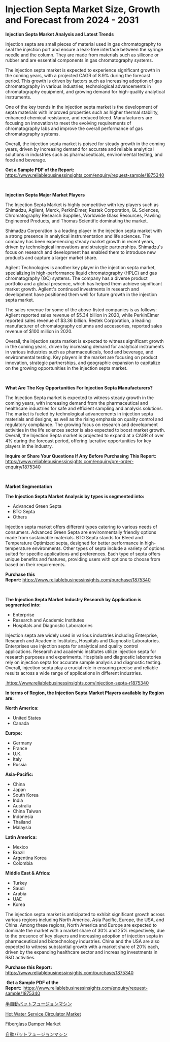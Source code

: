 <p><h1>Injection Septa Market Size, Growth and Forecast from 2024 - 2031</h1></p><p><strong>Injection Septa Market Analysis and Latest Trends</strong></p>
<p><p>Injection septa are small pieces of material used in gas chromatography to seal the injection port and ensure a leak-free interface between the syringe needle and the column. They are made from materials such as silicone or rubber and are essential components in gas chromatography systems.</p><p>The injection septa market is expected to experience significant growth in the coming years, with a projected CAGR of 8.9% during the forecast period. This growth is driven by factors such as increasing adoption of gas chromatography in various industries, technological advancements in chromatography equipment, and growing demand for high-quality analytical instruments.</p><p>One of the key trends in the injection septa market is the development of septa materials with improved properties such as higher thermal stability, enhanced chemical resistance, and reduced bleed. Manufacturers are focusing on innovation to meet the evolving requirements of chromatography labs and improve the overall performance of gas chromatography systems.</p><p>Overall, the injection septa market is poised for steady growth in the coming years, driven by increasing demand for accurate and reliable analytical solutions in industries such as pharmaceuticals, environmental testing, and food and beverage.</p></p>
<p><strong>Get a Sample PDF of the Report:&nbsp;</strong> <a href="https://www.reliablebusinessinsights.com/enquiry/request-sample/1875340">https://www.reliablebusinessinsights.com/enquiry/request-sample/1875340</a></p>
<p>&nbsp;</p>
<p><strong>Injection Septa Major Market Players</strong></p>
<p><p>The Injection Septa Market is highly competitive with key players such as Shimadzu, Agilent, Merck, PerkinElmer, Restek Corporation, GL Sciences, Chromatography Research Supplies, Worldwide Glass Resources, Pawling Engineered Products, and Thomas Scientific dominating the market.</p><p>Shimadzu Corporation is a leading player in the injection septa market with a strong presence in analytical instrumentation and life sciences. The company has been experiencing steady market growth in recent years, driven by technological innovations and strategic partnerships. Shimadzu's focus on research and development has enabled them to introduce new products and capture a larger market share.</p><p>Agilent Technologies is another key player in the injection septa market, specializing in high-performance liquid chromatography (HPLC) and gas chromatography (GC) systems. The company has a diverse product portfolio and a global presence, which has helped them achieve significant market growth. Agilent's continued investments in research and development have positioned them well for future growth in the injection septa market.</p><p>The sales revenue for some of the above-listed companies is as follows: Agilent reported sales revenue of $5.34 billion in 2020, while PerkinElmer reported sales revenue of $3.36 billion. Restek Corporation, a leading manufacturer of chromatography columns and accessories, reported sales revenue of $100 million in 2020.</p><p>Overall, the injection septa market is expected to witness significant growth in the coming years, driven by increasing demand for analytical instruments in various industries such as pharmaceuticals, food and beverage, and environmental testing. Key players in the market are focusing on product innovation, strategic partnerships, and geographic expansion to capitalize on the growing opportunities in the injection septa market.</p></p>
<p>&nbsp;</p>
<p><strong>What Are The Key Opportunities For Injection Septa Manufacturers?</strong></p>
<p><p>The Injection Septa market is expected to witness steady growth in the coming years, with increasing demand from the pharmaceutical and healthcare industries for safe and efficient sampling and analysis solutions. The market is fueled by technological advancements in injection septa materials and designs, as well as the rising emphasis on quality control and regulatory compliance. The growing focus on research and development activities in the life sciences sector is also expected to boost market growth. Overall, the Injection Septa market is projected to expand at a CAGR of over 4% during the forecast period, offering lucrative opportunities for key players in the industry.</p></p>
<p><strong>Inquire or Share Your Questions If Any Before Purchasing This Report:</strong> <a href="https://www.reliablebusinessinsights.com/enquiry/pre-order-enquiry/1875340">https://www.reliablebusinessinsights.com/enquiry/pre-order-enquiry/1875340</a></p>
<p>&nbsp;</p>
<p><strong>Market Segmentation</strong></p>
<p><strong>The Injection Septa Market Analysis by types is segmented into:</strong></p>
<p><ul><li>Advanced Green Septa</li><li>BTO Septa</li><li>Others</li></ul></p>
<p><p>Injection septa market offers different types catering to various needs of consumers. Advanced Green Septa are environmentally friendly options made from sustainable materials. BTO Septa stands for Bleed and Temperature Optimized septa, designed for better performance in high-temperature environments. Other types of septa include a variety of options suited for specific applications and preferences. Each type of septa offers unique benefits and features, providing users with options to choose from based on their requirements.</p></p>
<p><strong>Purchase this Report:&nbsp;</strong><a href="https://www.reliablebusinessinsights.com/purchase/1875340">https://www.reliablebusinessinsights.com/purchase/1875340</a></p>
<p>&nbsp;</p>
<p><strong>The Injection Septa Market Industry Research by Application is segmented into:</strong></p>
<p><ul><li>Enterprise</li><li>Research and Academic Institutes</li><li>Hospitals and Diagnostic Laboratories</li></ul></p>
<p><p>Injection septa are widely used in various industries including Enterprise, Research and Academic Institutes, Hospitals and Diagnostic Laboratories. Enterprises use injection septa for analytical and quality control applications. Research and academic institutes utilize injection septa for research purposes and experiments. Hospitals and diagnostic laboratories rely on injection septa for accurate sample analysis and diagnostic testing. Overall, injection septa play a crucial role in ensuring precise and reliable results across a wide range of applications in different industries.</p></p>
<p><a href="https://www.reliablebusinessinsights.com/injection-septa-r1875340">&nbsp;https://www.reliablebusinessinsights.com/injection-septa-r1875340</a></p>
<p><strong>In terms of Region, the Injection Septa Market Players available by Region are:</strong></p>
<p>
    <p> <strong> North America: </strong>
        <ul>
            <li>United States</li>
            <li>Canada</li>
        </ul>
        </p> 
    <p> <strong> Europe: </strong>
        <ul>
            <li>Germany</li>
            <li>France</li>
            <li>U.K.</li>
            <li>Italy</li>
            <li>Russia</li>
        </ul>
        </p> 
    <p> <strong> Asia-Pacific: </strong>
        <ul>
            <li>China</li>
            <li>Japan</li>
            <li>South Korea</li>
            <li>India</li>
            <li>Australia</li>
            <li>China Taiwan</li>
            <li>Indonesia</li>
            <li>Thailand</li>
            <li>Malaysia</li>
        </ul>
        </p> 
    <p> <strong> Latin America: </strong>
        <ul>
            <li>Mexico</li>
            <li>Brazil</li>
            <li>Argentina Korea</li>
            <li>Colombia</li>
        </ul>
        </p> 
    <p> <strong> Middle East & Africa: </strong>
        <ul>
            <li>Turkey</li>
            <li>Saudi</li>
            <li>Arabia</li>
            <li>UAE</li>
            <li>Korea</li>
        </ul>
    </p>
    </p>
<p><p>The injection septa market is anticipated to exhibit significant growth across various regions including North America, Asia Pacific, Europe, the USA, and China. Among these regions, North America and Europe are expected to dominate the market with a market share of 30% and 25% respectively, due to the presence of key players and increasing adoption of injection septa in pharmaceutical and biotechnology industries. China and the USA are also expected to witness substantial growth with a market share of 20% each, driven by the expanding healthcare sector and increasing investments in R&D activities.</p></p>
<p><strong>Purchase this Report: </strong><a href="https://www.reliablebusinessinsights.com/purchase/1875340">https://www.reliablebusinessinsights.com/purchase/1875340</a></p>
<p>&nbsp;<strong>Get a Sample PDF of the Report:&nbsp;&nbsp;</strong><a href="https://www.reliablebusinessinsights.com/enquiry/request-sample/1875340">https://www.reliablebusinessinsights.com/enquiry/request-sample/1875340</a></p>
<p><strong></strong></p>
<p><p><a href="https://github.com/EstaSprer20231/Market-Research-Report-List-2/blob/main/2289007169951.md">半自動バットフュージョンマシン</a></p><p><a href="https://github.com/edytherolanlouisejk1miz0wig/Market-Research-Report-List-3/blob/main/hot-water-service-circulator-market.md">Hot Water Service Circulator Market</a></p><p><a href="https://github.com/gracielawharr/Market-Research-Report-List-2/blob/main/fiberglass-damper-market.md">Fiberglass Damper Market</a></p><p><a href="https://github.com/klon646/Market-Research-Report-List-2/blob/main/8143812169952.md">自動バットフュージョンマシン</a></p></p>